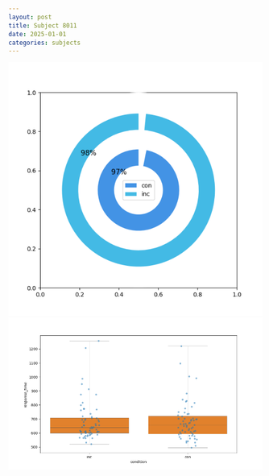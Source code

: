```yaml
---
layout: post
title: Subject 8011
date: 2025-01-01
categories: subjects
---
```


![](data/8011/run-21/8011_accuracy_by_condition.png)
![](data/8011/run-21/8011_rt.png)
